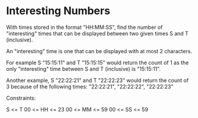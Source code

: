 # Interesting Numbers 

 With times stored in the format "HH:MM:SS", find the number of "interesting" times that can be displayed between two given times S and T (inclusive).

 An "interesting" time is one that can be displayed with at most 2 characters.

 For example S "15:15:11" and T "15:15:15" would return the count of 1 as the only "interesting" time between S and T (inclusive) is "15:15:11".

 Another example, S "22:22:21" and T "22:22:23" would return the count of 3 because of the following times: "22:22:21", "22:22:22", "22:22:23"

 Constraints:

 S <= T
 00 <= HH <= 23
 00 <= MM <= 59
 00 <= SS <= 59


